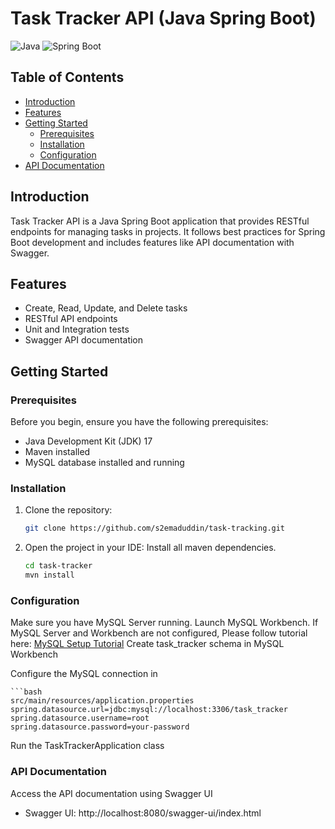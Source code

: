 # Task Tracker API (Java Spring Boot)

![Java](https://img.shields.io/badge/Java-17-orange.svg)
![Spring Boot](https://img.shields.io/badge/Spring%20Boot-3.2.0-green.svg)

## Table of Contents

- [Introduction](#introduction)
- [Features](#features)
- [Getting Started](#getting-started)
  - [Prerequisites](#prerequisites)
  - [Installation](#installation)
  - [Configuration](#configuration)
- [API Documentation](#api-documentation)

## Introduction

Task Tracker API is a Java Spring Boot application that provides RESTful endpoints for managing tasks in projects. It follows best practices for Spring Boot development and includes features like API documentation with Swagger.

## Features

- Create, Read, Update, and Delete tasks
- RESTful API endpoints
- Unit and Integration tests
- Swagger API documentation

## Getting Started

### Prerequisites

Before you begin, ensure you have the following prerequisites:

- Java Development Kit (JDK) 17
- Maven installed
- MySQL database installed and running

### Installation

1. Clone the repository:

   ```bash
   git clone https://github.com/s2emaduddin/task-tracking.git
2. Open the project in your IDE:
   Install all maven dependencies.
   ```bash
   cd task-tracker
   mvn install

### Configuration
Make sure you have MySQL Server running.
Launch MySQL Workbench.
If MySQL Server and Workbench are not configured, 
Please follow tutorial here: [MySQL Setup Tutorial](https://www.simplilearn.com/tutorials/mysql-tutorial/mysql-workbench-installation)
Create task_tracker schema in MySQL Workbench 

Configure the MySQL connection in 

    ```bash
    src/main/resources/application.properties
    spring.datasource.url=jdbc:mysql://localhost:3306/task_tracker
    spring.datasource.username=root
    spring.datasource.password=your-password

Run the TaskTrackerApplication class



### API Documentation
Access the API documentation using Swagger UI

- Swagger UI: http://localhost:8080/swagger-ui/index.html
